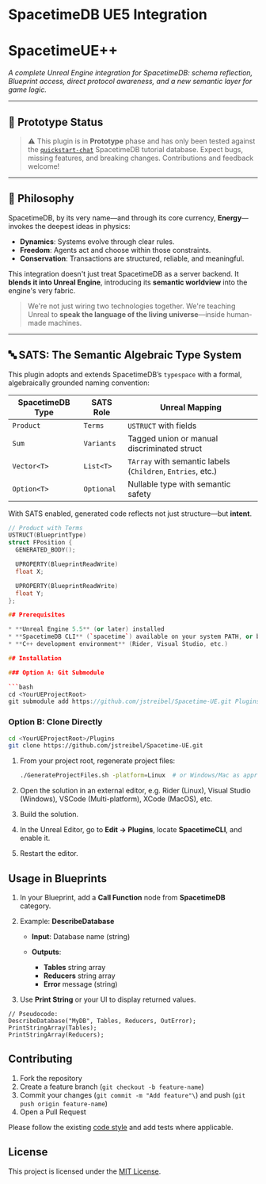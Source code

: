 # SpacetimeDB UE5 Integration

# SpacetimeUE++

*A complete Unreal Engine integration for SpacetimeDB: schema reflection, Blueprint access, direct protocol awareness, and a new semantic layer for game logic.*

---

## 🚧 Prototype Status

> ⚠️ This plugin is in **Prototype** phase and has only been tested against the [`quickstart-chat`](https://spacetimedb.com/docs/modules/c-sharp/quickstart) SpacetimeDB tutorial database.
> Expect bugs, missing features, and breaking changes. Contributions and feedback welcome!

---

## 🧠 Philosophy

SpacetimeDB, by its very name—and through its core currency, **Energy**—invokes the deepest ideas in physics:

- **Dynamics**: Systems evolve through clear rules.
- **Freedom**: Agents act and choose within those constraints.
- **Conservation**: Transactions are structured, reliable, and meaningful.

This integration doesn't just treat SpacetimeDB as a server backend. It **blends it into Unreal Engine**, introducing its **semantic worldview** into the engine's very fabric.

> We're not just wiring two technologies together.
> We're teaching Unreal to **speak the language of the living universe**—inside human-made machines.

---

## 🔤 SATS: The Semantic Algebraic Type System

This plugin adopts and extends SpacetimeDB’s `typespace` with a formal, algebraically grounded naming convention:

| SpacetimeDB Type | SATS Role | Unreal Mapping |
|------------------|-----------|----------------|
| `Product`        | `Terms`   | `USTRUCT` with fields |
| `Sum`            | `Variants`| Tagged union or manual discriminated struct |
| `Vector<T>`      | `List<T>` | `TArray` with semantic labels (`Children`, `Entries`, etc.) |
| `Option<T>`      | `Optional`| Nullable type with semantic safety |

With SATS enabled, generated code reflects not just structure—but **intent**.

```cpp
// Product with Terms
USTRUCT(BlueprintType)
struct FPosition {
  GENERATED_BODY();

  UPROPERTY(BlueprintReadWrite)
  float X;

  UPROPERTY(BlueprintReadWrite)
  float Y;
};

## Prerequisites

* **Unreal Engine 5.5** (or later) installed
* **SpacetimeDB CLI** (`spacetime`) available on your system PATH, or bundled alongside your game
* **C++ development environment** (Rider, Visual Studio, etc.)

## Installation

### Option A: Git Submodule

```bash
cd <YourUEProjectRoot>
git submodule add https://github.com/jstreibel/Spacetime-UE.git Plugins/Spacetime-UE
```

### Option B: Clone Directly

```bash
cd <YourUEProjectRoot>/Plugins
git clone https://github.com/jstreibel/Spacetime-UE.git
```

1. From your project root, regenerate project files:

   ```bash
   ./GenerateProjectFiles.sh -platform=Linux  # or Windows/Mac as appropriate
   ```
2. Open the solution in an external editor, e.g. Rider (Linux), Visual Studio (Windows), VSCode (Multi-platform), XCode (MacOS), etc.
3. Build the solution.
4. In the Unreal Editor, go to **Edit → Plugins**, locate **SpacetimeCLI**, and enable it.
5. Restart the editor.

## Usage in Blueprints

1. In your Blueprint, add a **Call Function** node from **SpacetimeDB** category.
2. Example: **DescribeDatabase**

    * **Input**: Database name (string)
    * **Outputs**:

        * **Tables** string array
        * **Reducers** string array
        * **Error** message (string)
3. Use **Print String** or your UI to display returned values.

```blueprint
// Pseudocode:
DescribeDatabase("MyDB", Tables, Reducers, OutError);
PrintStringArray(Tables);
PrintStringArray(Reducers);
```

<!-- ## Versioning & Releases

We use [Semantic Versioning](https://semver.org/):

* **Major** versions introduce breaking changes
* **Minor** versions add functionality in a backward-compatible manner
* **Patch** versions make backward-compatible bug fixes

Tag releases on GitHub as `v<MAJOR>.<MINOR>.<PATCH>` and include a changelog in the release notes.-->

## Contributing

1. Fork the repository
2. Create a feature branch (`git checkout -b feature-name`)
3. Commit your changes (`git commit -m "Add feature"\`) and push (`git push origin feature-name`)
4. Open a Pull Request

Please follow the existing [code style](https://dev.epicgames.com/documentation/en-us/unreal-engine/epic-cplusplus-coding-standard-for-unreal-engine) and add tests where applicable.

## License

This project is licensed under the [MIT License](LICENSE).
